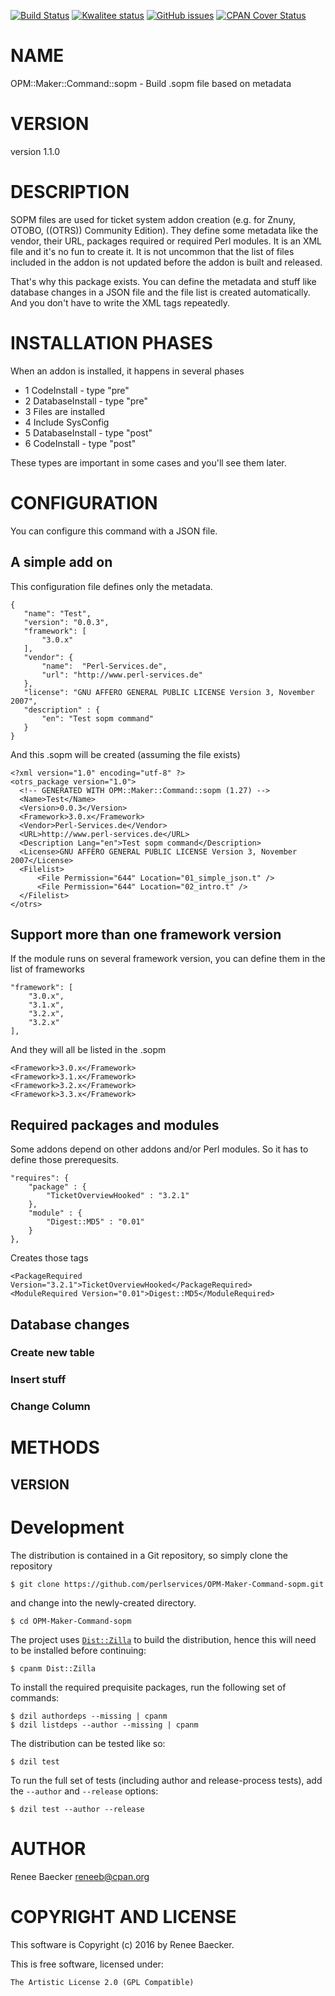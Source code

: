 [![Build Status](https://travis-ci.org/perlservices/OPM-Maker-Command-sopm.svg?branch=master)](https://travis-ci.org/perlservices/OPM-Maker-Command-sopm)
[![Kwalitee status](https://cpants.cpanauthors.org/dist/OPM-Maker-Command-sopm.png)](https://cpants.cpanauthors.org/dist/OPM-Maker-Command-sopm)
[![GitHub issues](https://img.shields.io/github/issues/perlservices/OPM-Maker-Command-sopm.svg)](https://github.com/perlservices/OPM-Maker-Command-sopm/issues)
[![CPAN Cover Status](https://cpancoverbadge.perl-services.de/OPM-Maker-Command-sopm-1.1.0)](https://cpancoverbadge.perl-services.de/OPM-Maker-Command-sopm-1.1.0)

# NAME

OPM::Maker::Command::sopm - Build .sopm file based on metadata

# VERSION

version 1.1.0

# DESCRIPTION

SOPM files are used for ticket system addon creation (e.g. for Znuny, OTOBO, ((OTRS)) Community Edition).
They define some metadata like the vendor, their URL, packages required or required Perl modules. 
It is an XML file and it's no fun to create it. It is not uncommon that the list of files included in the
addon is not updated before the addon is built and released.

That's why this package exists. You can define the metadata and stuff like database changes in a JSON file
and the file list is created automatically. And you don't have to write the XML tags repeatedly.

# INSTALLATION PHASES

When an addon is installed, it happens in several phases

- 1 CodeInstall - type "pre"
- 2 DatabaseInstall - type "pre"
- 3 Files are installed
- 4 Include SysConfig
- 5 DatabaseInstall - type "post"
- 6 CodeInstall - type "post"

These types are important in some cases and you'll see them later.

# CONFIGURATION

You can configure this command with a JSON file.

## A simple add on

This configuration file defines only the metadata.

    {
       "name": "Test",
       "version": "0.0.3",
       "framework": [
           "3.0.x"
       ],
       "vendor": {
           "name":  "Perl-Services.de",
           "url": "http://www.perl-services.de"
       },
       "license": "GNU AFFERO GENERAL PUBLIC LICENSE Version 3, November 2007",
       "description" : {
           "en": "Test sopm command"
       }
    }

And this .sopm will be created (assuming the file exists)

    <?xml version="1.0" encoding="utf-8" ?>
    <otrs_package version="1.0">
      <!-- GENERATED WITH OPM::Maker::Command::sopm (1.27) -->
      <Name>Test</Name>
      <Version>0.0.3</Version>
      <Framework>3.0.x</Framework>
      <Vendor>Perl-Services.de</Vendor>
      <URL>http://www.perl-services.de</URL>
      <Description Lang="en">Test sopm command</Description>
      <License>GNU AFFERO GENERAL PUBLIC LICENSE Version 3, November 2007</License>
      <Filelist>
          <File Permission="644" Location="01_simple_json.t" />
          <File Permission="644" Location="02_intro.t" />
      </Filelist>
    </otrs>

## Support more than one framework version

If the module runs on several framework version, you can define them in the list of frameworks

    "framework": [
        "3.0.x",
        "3.1.x",
        "3.2.x",
        "3.2.x"
    ],

And they will all be listed in the .sopm

    <Framework>3.0.x</Framework>
    <Framework>3.1.x</Framework>
    <Framework>3.2.x</Framework>
    <Framework>3.3.x</Framework>

## Required packages and modules

Some addons depend on other addons and/or Perl modules. So it has to define those prerequesits.

    "requires": {
        "package" : {
            "TicketOverviewHooked" : "3.2.1"
        },
        "module" : {
            "Digest::MD5" : "0.01"
        }
    },

Creates those tags

    <PackageRequired Version="3.2.1">TicketOverviewHooked</PackageRequired>
    <ModuleRequired Version="0.01">Digest::MD5</ModuleRequired>

## Database changes

### Create new table

### Insert stuff

### Change Column

# METHODS

## VERSION



# Development

The distribution is contained in a Git repository, so simply clone the
repository

```
$ git clone https://github.com/perlservices/OPM-Maker-Command-sopm.git
```

and change into the newly-created directory.

```
$ cd OPM-Maker-Command-sopm
```

The project uses [`Dist::Zilla`](https://metacpan.org/pod/Dist::Zilla) to
build the distribution, hence this will need to be installed before
continuing:

```
$ cpanm Dist::Zilla
```

To install the required prequisite packages, run the following set of
commands:

```
$ dzil authordeps --missing | cpanm
$ dzil listdeps --author --missing | cpanm
```

The distribution can be tested like so:

```
$ dzil test
```

To run the full set of tests (including author and release-process tests),
add the `--author` and `--release` options:

```
$ dzil test --author --release
```

# AUTHOR

Renee Baecker <reneeb@cpan.org>

# COPYRIGHT AND LICENSE

This software is Copyright (c) 2016 by Renee Baecker.

This is free software, licensed under:

    The Artistic License 2.0 (GPL Compatible)

